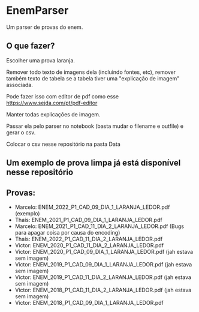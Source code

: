 # EnemParser

Um parser de provas do enem.

## O que fazer?

Escolher uma prova laranja.

Remover todo texto de imagens dela (incluindo fontes, etc), remover também texto de tabela se a tabela tiver uma "explicação de imagem" associada.

Pode fazer isso com editor de pdf como esse https://www.sejda.com/pt/pdf-editor

Manter todas explicações de imagem.

Passar ela pelo parser no notebook  (basta mudar o filename e outfile) e gerar o csv.

Colocar o csv nesse repositório na pasta Data

## Um exemplo de prova limpa já está disponível nesse repositório

## Provas:

- Marcelo: ENEM_2022_P1_CAD_09_DIA_1_LARANJA_LEDOR.pdf (exemplo)
- Thaís: ENEM_2021_P1_CAD_09_DIA_1_LARANJA_LEDOR.pdf
- Marcelo: ENEM_2021_P1_CAD_11_DIA_2_LARANJA_LEDOR.pdf (Bugs para apagar coisa por causa do encoding)
- Thaís: ENEM_2022_P1_CAD_11_DIA_2_LARANJA_LEDOR.pdf
- Victor: ENEM_2020_P1_CAD_11_DIA_2_LARANJA_LEDOR.pdf
- Victor: ENEM_2020_P1_CAD_09_DIA_1_LARANJA_LEDOR.pdf (jah estava sem imagem)
- Victor: ENEM_2019_P1_CAD_09_DIA_1_LARANJA_LEDOR.pdf (jah estava sem imagem)
- Victor: ENEM_2019_P1_CAD_11_DIA_2_LARANJA_LEDOR.pdf (jah estava sem imagem)
- Victor: ENEM_2018_P1_CAD_11_DIA_2_LARANJA_LEDOR.pdf (jah estava sem imagem)
- Victor: ENEM_2018_P1_CAD_09_DIA_1_LARANJA_LEDOR.pdf
